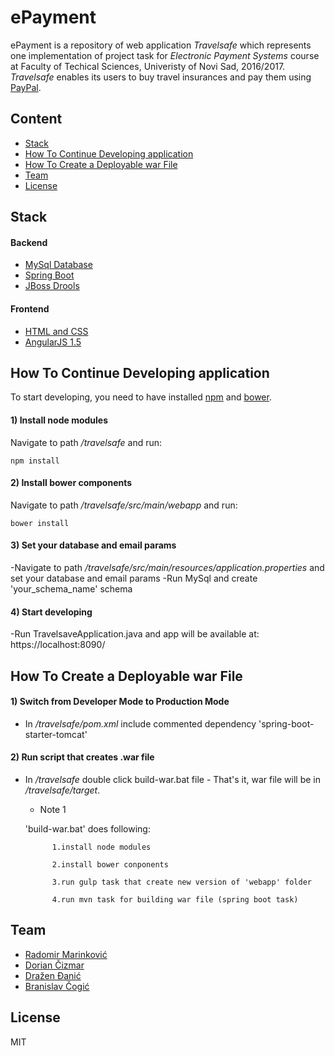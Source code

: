 # ePayment
ePayment is a repository of web application *Travelsafe* which represents one implementation of project task for *Electronic Payment Systems* course at Faculty of Techical Sciences, Univeristy of Novi Sad, 2016/2017. 
*Travelsafe* enables its users to buy travel insurances and pay them using [PayPal](https://www.paypal.com/). 

## Content
* [Stack](#stack)
* [How To Continue Developing application](#how-to-continue-developing-application)
* [How To Create a Deployable war File](#how-to-create-a-deployable-war-file)
* [Team](#team)
* [License](#license)



## Stack
#### Backend
* [MySql Database](https://www.mysql.com/)
* [Spring Boot](https://projects.spring.io/spring-boot/)
* [JBoss Drools](https://www.drools.org/)

#### Frontend
* [HTML and CSS](https://www.w3.org/standards/webdesign/htmlcss)
* [AngularJS 1.5](https://angularjs.org/)



## How To Continue Developing application
To start developing, you need to have installed [npm](https://www.npmjs.com/) and [bower](https://bower.io/).

#### 1) Install node modules
Navigate to path */travelsafe* and run:
```
npm install
```

#### 2) Install bower components
Navigate to path */travelsafe/src/main/webapp* and run:
```
bower install
```

#### 3) Set your database and email params
-Navigate to path */travelsafe/src/main/resources/application.properties* and set your database and email params
-Run MySql and create 'your_schema_name' schema

#### 4) Start developing
-Run TravelsaveApplication.java and app will be available at: https://localhost:8090/


## How To Create a Deployable war File

#### 1) Switch from Developer Mode to Production Mode
- In */travelsafe/pom.xml* include commented dependency 'spring-boot-starter-tomcat'

#### 2) Run script that creates .war file 
- In */travelsafe* double click build-war.bat file - That's it, war file will be in */travelsafe/target*.


     - Note 1
     
     'build-war.bat' does following:

            1.install node modules

            2.install bower conponents

            3.run gulp task that create new version of 'webapp' folder

            4.run mvn task for building war file (spring boot task)
          

## Team
* [Radomir Marinković](https://github.com/alohaaloha)
* [Dorian Čizmar](https://github.com/dorianciz)
* [Dražen Đanić](https://github.com/DrazenRocket)
* [Branislav Čogić](https://github.com/banecogic)


## License
MIT
